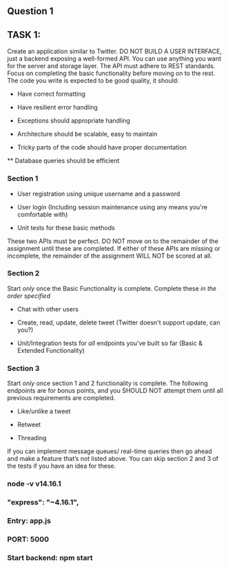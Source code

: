 ## Question 1

## TASK 1:

Create an application similar to Twitter. DO NOT BUILD A USER INTERFACE, just a backend exposing a well-formed API. You can use anything you want for the server and storage layer. The API must adhere to REST standards. Focus on completing the basic functionality before moving on to the rest. The code you write is expected to be good quality, it should:

- Have correct formatting

- Have resilient error handling

- Exceptions should appropriate handling

- Architecture should be scalable, easy to maintain

- Tricky parts of the code should have proper documentation

\*\* Database queries should be efficient

### Section 1

- User registration using unique username and a password

- User login (Including session maintenance using any means you're comfortable with)

- Unit tests for these basic methods

These two APIs must be perfect. DO NOT move on to the remainder of the assignment until these are completed. If either of these APIs are missing or incomplete, the remainder of the assignment WILL NOT be scored at all.

### Section 2

Start _only_ once the Basic Functionality is complete. Complete these _in the order specified_

- Chat with other users

- Create, read, update, delete tweet (Twitter doesn't support update, can you?)

- Unit/Integration tests for _all_ endpoints you've built so far (Basic & Extended Functionality)

### Section 3

Start _only_ once section 1 and 2 functionality is complete. The following endpoints are for bonus points, and you SHOULD NOT attempt them until all previous requirements are completed.

- Like/unlike a tweet

- Retweet

- Threading

If you can implement message queues/ real-time queries then go ahead and make a feature that’s not listed above. You can skip section 2 and 3 of the tests if you have an idea for these.

### node -v v14.16.1

### "express": "~4.16.1",

### Entry: app.js

### PORT: 5000

### Start backend: npm start
